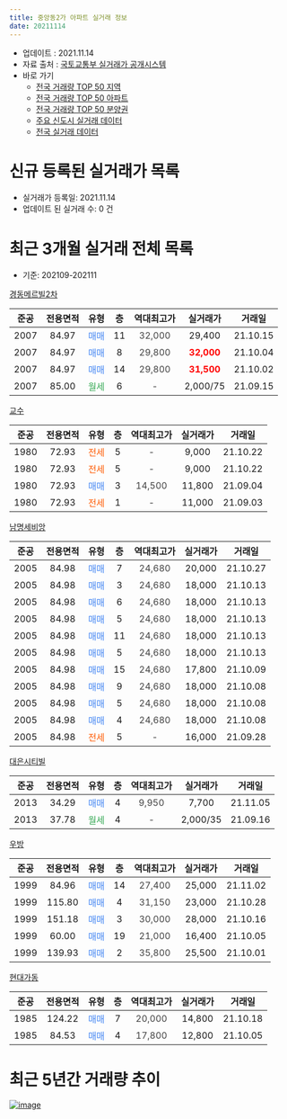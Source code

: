 ```yaml
---
title: 중앙동2가 아파트 실거래 정보
date: 20211114
---
```


* 업데이트 : 2021.11.14
* 자료 출처 : [국토교통부 실거래가 공개시스템](http://rt.molit.go.kr)
* 바로 가기
    * [전국 거래량 TOP 50 지역](https://apt-info.github.io/apt-trade-info/tr)
    * [전국 거래량 TOP 50 아파트](https://apt-info.github.io/apt-trade-info/ta)
    * [전국 거래량 TOP 50 분양권](https://apt-info.github.io/apt-trade-info/tb)
    * [주요 신도시 실거래 데이터](https://apt-info.github.io/apt-trade-info/newtown)
    * [전국 실거래 데이터](https://apt-info.github.io/apt-trade-info/all)



<script async src="https://pagead2.googlesyndication.com/pagead/js/adsbygoogle.js"></script>
<!-- 기본광고 -->
<ins class="adsbygoogle"
     style="display:block"
     data-ad-client="ca-pub-1142216861245946"
     data-ad-slot="4805727019"
     data-ad-format="auto"
     data-full-width-responsive="true"></ins>
<script>
     (adsbygoogle = window.adsbygoogle || []).push({});
</script>


# 신규 등록된 실거래가 목록

* 실거래가 등록일: 2021.11.14
* 업데이트 된 실거래 수: 0 건




<script async src="https://pagead2.googlesyndication.com/pagead/js/adsbygoogle.js"></script>
<!-- 기본광고 -->
<ins class="adsbygoogle"
     style="display:block"
     data-ad-client="ca-pub-1142216861245946"
     data-ad-slot="4805727019"
     data-ad-format="auto"
     data-full-width-responsive="true"></ins>
<script>
     (adsbygoogle = window.adsbygoogle || []).push({});
</script>


# 최근 3개월 실거래 전체 목록
* 기준: 202109-202111


[경동메르빌2차](https://search.naver.com/search.naver?query=%EA%B2%BD%EB%8F%99%EB%A9%94%EB%A5%B4%EB%B9%8C2%EC%B0%A8)

|준공|전용면적|유형|층|역대최고가|실거래가|거래일|
|:---:|:---:|:---:|:---:|:---:|:---:|:---:|
|2007|84.97|<span style="color:#4285F3">매매</span>|11|<span style="color:#444444">32,000</span>|29,400|21.10.15|
|2007|84.97|<span style="color:#4285F3">매매</span>|8|<span style="color:#444444">29,800</span>|<b><span style="color:#FF0000">32,000</span></b>|21.10.04|
|2007|84.97|<span style="color:#4285F3">매매</span>|14|<span style="color:#444444">29,800</span>|<b><span style="color:#FF0000">31,500</span></b>|21.10.02|
|2007|85.00|<span style="color:#34A853">월세</span>|6|<span style="color:#444444">-</span>|2,000/75|21.09.15|

[교수](https://search.naver.com/search.naver?query=%EA%B5%90%EC%88%98)

|준공|전용면적|유형|층|역대최고가|실거래가|거래일|
|:---:|:---:|:---:|:---:|:---:|:---:|:---:|
|1980|72.93|<span style="color:#FF5A00">전세</span>|5|<span style="color:#444444">-</span>|9,000|21.10.22|
|1980|72.93|<span style="color:#FF5A00">전세</span>|5|<span style="color:#444444">-</span>|9,000|21.10.22|
|1980|72.93|<span style="color:#4285F3">매매</span>|3|<span style="color:#444444">14,500</span>|11,800|21.09.04|
|1980|72.93|<span style="color:#FF5A00">전세</span>|1|<span style="color:#444444">-</span>|11,000|21.09.03|

[남명세비앙](https://search.naver.com/search.naver?query=%EB%82%A8%EB%AA%85%EC%84%B8%EB%B9%84%EC%95%99)

|준공|전용면적|유형|층|역대최고가|실거래가|거래일|
|:---:|:---:|:---:|:---:|:---:|:---:|:---:|
|2005|84.98|<span style="color:#4285F3">매매</span>|7|<span style="color:#444444">24,680</span>|20,000|21.10.27|
|2005|84.98|<span style="color:#4285F3">매매</span>|3|<span style="color:#444444">24,680</span>|18,000|21.10.13|
|2005|84.98|<span style="color:#4285F3">매매</span>|6|<span style="color:#444444">24,680</span>|18,000|21.10.13|
|2005|84.98|<span style="color:#4285F3">매매</span>|5|<span style="color:#444444">24,680</span>|18,000|21.10.13|
|2005|84.98|<span style="color:#4285F3">매매</span>|11|<span style="color:#444444">24,680</span>|18,000|21.10.13|
|2005|84.98|<span style="color:#4285F3">매매</span>|5|<span style="color:#444444">24,680</span>|18,000|21.10.13|
|2005|84.98|<span style="color:#4285F3">매매</span>|15|<span style="color:#444444">24,680</span>|17,800|21.10.09|
|2005|84.98|<span style="color:#4285F3">매매</span>|9|<span style="color:#444444">24,680</span>|18,000|21.10.08|
|2005|84.98|<span style="color:#4285F3">매매</span>|5|<span style="color:#444444">24,680</span>|18,000|21.10.08|
|2005|84.98|<span style="color:#4285F3">매매</span>|4|<span style="color:#444444">24,680</span>|18,000|21.10.08|
|2005|84.98|<span style="color:#FF5A00">전세</span>|5|<span style="color:#444444">-</span>|16,000|21.09.28|

[대은시티빌](https://search.naver.com/search.naver?query=%EB%8C%80%EC%9D%80%EC%8B%9C%ED%8B%B0%EB%B9%8C)

|준공|전용면적|유형|층|역대최고가|실거래가|거래일|
|:---:|:---:|:---:|:---:|:---:|:---:|:---:|
|2013|34.29|<span style="color:#4285F3">매매</span>|4|<span style="color:#444444">9,950</span>|7,700|21.11.05|
|2013|37.78|<span style="color:#34A853">월세</span>|4|<span style="color:#444444">-</span>|2,000/35|21.09.16|

[우방](https://search.naver.com/search.naver?query=%EC%9A%B0%EB%B0%A9)

|준공|전용면적|유형|층|역대최고가|실거래가|거래일|
|:---:|:---:|:---:|:---:|:---:|:---:|:---:|
|1999|84.96|<span style="color:#4285F3">매매</span>|14|<span style="color:#444444">27,400</span>|25,000|21.11.02|
|1999|115.80|<span style="color:#4285F3">매매</span>|4|<span style="color:#444444">31,150</span>|23,000|21.10.28|
|1999|151.18|<span style="color:#4285F3">매매</span>|3|<span style="color:#444444">30,000</span>|28,000|21.10.16|
|1999|60.00|<span style="color:#4285F3">매매</span>|19|<span style="color:#444444">21,000</span>|16,400|21.10.05|
|1999|139.93|<span style="color:#4285F3">매매</span>|2|<span style="color:#444444">35,800</span>|25,500|21.10.01|

[현대가동](https://search.naver.com/search.naver?query=%ED%98%84%EB%8C%80%EA%B0%80%EB%8F%99)

|준공|전용면적|유형|층|역대최고가|실거래가|거래일|
|:---:|:---:|:---:|:---:|:---:|:---:|:---:|
|1985|124.22|<span style="color:#4285F3">매매</span>|7|<span style="color:#444444">20,000</span>|14,800|21.10.18|
|1985|84.53|<span style="color:#4285F3">매매</span>|4|<span style="color:#444444">17,800</span>|12,800|21.10.05|



<script async src="https://pagead2.googlesyndication.com/pagead/js/adsbygoogle.js"></script>
<!-- 기본광고 -->
<ins class="adsbygoogle"
     style="display:block"
     data-ad-client="ca-pub-1142216861245946"
     data-ad-slot="4805727019"
     data-ad-format="auto"
     data-full-width-responsive="true"></ins>
<script>
     (adsbygoogle = window.adsbygoogle || []).push({});
</script>


# 최근 5년간 거래량 추이


<div style="width:100%;">
    <canvas id="deal_progress" height="200"></canvas>
</div>

<script>
new Chart(document.getElementById("deal_progress"), {
    type: 'line',
    data: {
        labels: ['16.01','16.02','16.03','16.04','16.05','16.06','16.07','16.08','16.09','16.10','16.11','16.12','17.01','17.02','17.03','17.04','17.05','17.06','17.07','17.08','17.09','17.11','17.12','18.01','18.02','18.03','18.04','18.05','18.06','18.07','18.08','18.09','18.10','18.11','18.12','19.01','19.02','19.03','19.04','19.05','19.06','19.07','19.08','19.09','19.10','19.11','19.12','20.01','20.02','20.03','20.04','20.05','20.06','20.07','20.08','20.09','20.10','20.11','20.12','21.01','21.02','21.03','21.04','21.05','21.06','21.07','21.08','21.09','21.10','21.11'],
        datasets: [{
            label: '매매/분양권',
            data: [2,4,7,3,1,1,5,3,11,0,2,4,1,0,0,0,1,3,1,0,5,3,15,3,5,6,3,6,1,2,2,0,1,6,5,5,1,2,4,3,3,4,0,4,4,5,5,5,5,0,2,7,4,7,5,3,5,4,2,3,1,6,7,7,10,3,6,1,19,2],
            borderColor: "rgba(66, 133, 243, 1)",
            backgroundColor: "rgba(66, 133, 243, 0.05)",
            borderWidth: 1,
            pointRadius: 0,
            fill: false,
            lineTension: 0
        },{
            label: '전/월세',
            data: [2,0,4,1,1,0,2,2,1,1,2,1,2,1,5,2,5,3,5,2,1,1,4,6,5,2,2,1,1,1,1,1,3,3,1,4,5,4,4,1,2,4,1,2,2,2,3,1,2,6,3,2,1,1,0,3,1,1,0,3,4,4,2,3,2,3,2,4,2,0],
            borderColor: "rgba(255, 90, 0, 1)",
            backgroundColor: "rgba(255, 90, 0, 0.05)",
            borderWidth: 1,
            pointRadius: 0,
            fill: false,
            lineTension: 0
        },{
            label: '합계',
            data: [4,4,11,4,2,1,7,5,12,1,4,5,3,1,5,2,6,6,6,2,6,4,19,9,10,8,5,7,2,3,3,1,4,9,6,9,6,6,8,4,5,8,1,6,6,7,8,6,7,6,5,9,5,8,5,6,6,5,2,6,5,10,9,10,12,6,8,5,21,2],
            borderColor: "rgba(0, 0, 0, 1)",
            backgroundColor: "rgba(0, 0, 0, 0.03)",
            borderWidth: 0.1,
            pointRadius: 0,
            fill: true,
            lineTension: 0
        }
        ]
    },
    options: {
        responsive: true,
        title: {
            display: false
        },
        tooltips: {
            mode: 'index',
            intersect: false
        },
        hover: {
            mode: 'nearest',
            intersect: true
        },
        scales: {
            xAxes: [{
                display: true,
                scaleLabel: {
                    display: true,
                    labelString: '년/월'
                }
            }],
            yAxes: [{
                display: true,
                ticks: {
                    suggestedMin: 0,
                },
                scaleLabel: {
                    display: true,
                    labelString: '실거래 수'
                }
            }]
        }
    }
});

</script>


[![image](https://apt-info.github.io/images/2020-01-03-apt-trade-info/1024x500.png)](https://play.google.com/store/apps/details?id=com.aptinfo.apttradeinfo)

